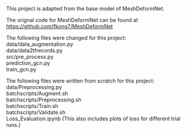 This project is adapted from the base model of MeshDeformNet.

The orignal code for MeshDeformNet can be found at https://github.com/fkong7/MeshDeformNet

The following files were changed for this project:  
    data/data_augmentation.py  
    data/data2tfrecords.py  
    src/pre_process.py  
    prediction_gcn.py  
    train_gcn.py  

The following files were written from scratch for this project:  
    data/Preprocessing.py  
    batchscripts/Augment.sh  
    batchscripts/Preprocessing.sh  
    batchscripts/Train.sh  
    batchscripts/Validate.sh  
    Loss_Evaluation.ipynb (This also includes plots of loss for different trial runs.)
